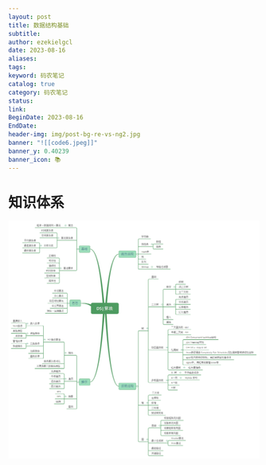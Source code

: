 ```yaml
---
layout: post
title: 数据结构基础
subtitle: 
author: ezekielgcl
date: 2023-08-16
aliases: 
tags: 
keyword: 码农笔记
catalog: true
category: 码农笔记
status: 
link: 
BeginDate: 2023-08-16
EndDate: 
header-img: img/post-bg-re-vs-ng2.jpg
banner: "![[code6.jpeg]]"
banner_y: 0.40239
banner_icon: 📚
---
```



# 知识体系
![image.png](https://raw.githubusercontent.com/guchaolong/articleImgs/master/20230816233732.png)



